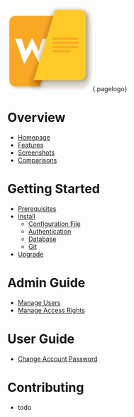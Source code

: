 <!-- TITLE: Wiki.js -->
<!-- SUBTITLE: Documentation on installing, managing and using Wiki.js -->
![Wiki](/uploads/page-icons/wiki.png "Wiki"){.pagelogo}
# Overview
- [Homepage](https://wiki.requarks.io/)
- [Features](https://wiki.requarks.io/#features)
- [Screenshots](screenshots)
- [Comparisons](comparisons)

# Getting Started
- [Prerequisites](prerequisites)
- [Install](install)
	- [Configuration File](install/configuration)
	- [Authentication](install/authentication)
	- [Database](install/database)
	- [Git](install/git)
- [Upgrade](upgrade)

# Admin Guide
- [Manage Users](admin-guide/manage-users)
- [Manage Access Rights](/admin-guide/manage-access-rights)
# User Guide
- [Change Account Password](user-guide/change-password)

# Contributing
- todo